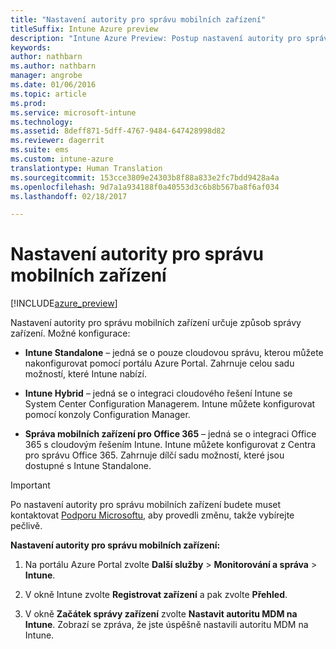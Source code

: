 ```yaml
---
title: "Nastavení autority pro správu mobilních zařízení"
titleSuffix: Intune Azure preview
description: "Intune Azure Preview: Postup nastavení autority pro správu mobilních zařízení v Intune "
keywords: 
author: nathbarn
ms.author: nathbarn
manager: angrobe
ms.date: 01/06/2016
ms.topic: article
ms.prod: 
ms.service: microsoft-intune
ms.technology: 
ms.assetid: 8deff871-5dff-4767-9484-647428998d82
ms.reviewer: dagerrit
ms.suite: ems
ms.custom: intune-azure
translationtype: Human Translation
ms.sourcegitcommit: 153cce3809e24303b8f88a833e2fc7bdd9428a4a
ms.openlocfilehash: 9d7a1a934188f0a40553d3c6b8b567ba8f6af034
ms.lasthandoff: 02/18/2017

---
```


# <a name="set-the-mobile-device-management-authority"></a>Nastavení autority pro správu mobilních zařízení 

[!INCLUDE[azure_preview](../includes/azure_preview.md)]

Nastavení autority pro správu mobilních zařízení určuje způsob správy zařízení. Možné konfigurace:

- **Intune Standalone** – jedná se o pouze cloudovou správu, kterou můžete nakonfigurovat pomocí portálu Azure Portal. Zahrnuje celou sadu možností, které Intune nabízí.

- **Intune Hybrid** – jedná se o integraci cloudového řešení Intune se System Center Configuration Managerem. Intune můžete konfigurovat pomocí konzoly Configuration Manager.

- **Správa mobilních zařízení pro Office 365** – jedná se o integraci Office 365 s cloudovým řešením Intune. Intune můžete konfigurovat z Centra pro správu Office 365. Zahrnuje dílčí sadu možností, které jsou dostupné s Intune Standalone.

>[!IMPORTANT]
>Po nastavení autority pro správu mobilních zařízení budete muset kontaktovat [Podporu Microsoftu](https://docs.microsoft.com/intune/troubleshoot/how-to-get-support-for-microsoft-intune), aby provedli změnu, takže vybírejte pečlivě.

**Nastavení autority pro správu mobilních zařízení:**

1. Na portálu Azure Portal zvolte **Další služby** > **Monitorování a správa** > **Intune**.

2. V okně Intune zvolte **Registrovat zařízení** a pak zvolte **Přehled**.

3. V okně **Začátek správy zařízení** zvolte **Nastavit autoritu MDM na Intune**. Zobrazí se zpráva, že jste úspěšně nastavili autoritu MDM na Intune.

